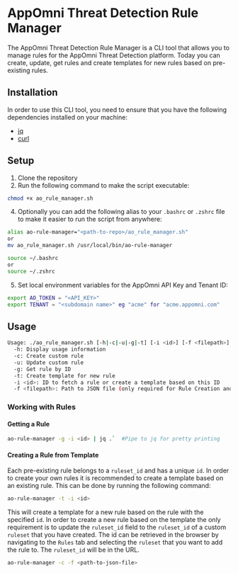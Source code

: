 # AppOmni Threat Detection Rule Manager

The AppOmni Threat Detection Rule Manager is a CLI tool that allows you to manage rules for the AppOmni Threat Detection platform. Today you can create, update, get rules and create templates for new rules based on pre-existing rules.

## Installation
In order to use this CLI tool, you need to ensure that you have the following dependencies installed on your machine:
- [jq](https://stedolan.github.io/jq/)
- [curl](https://curl.se/)

## Setup
1. Clone the repository
2. Run the following command to make the script executable:
```bash 
chmod +x ao_rule_manager.sh
```
4. Optionally you can add the following alias to your `.bashrc` or `.zshrc` file to make it easier to run the script from anywhere:
```bash
alias ao-rule-manager="<path-to-repo>/ao_rule_manager.sh"
or
mv ao_rule_manager.sh /usr/local/bin/ao-rule-manager
```
```bash
source ~/.bashrc
or
source ~/.zshrc
```
5. Set local environment variables for the AppOmni API Key and Tenant ID:
```bash
export AO_TOKEN = "<API_KEY>"
export TENANT = "<subdomain name>" eg "acme" for "acme.appomni.com"
```


## Usage
```bash
Usage: ./ao_rule_manager.sh [-h|-c|-u|-g|-t] [-i <id>] [-f <filepath>]
  -h: Display usage information
  -c: Create custom rule
  -u: Update custom rule
  -g: Get rule by ID
  -t: Create template for new rule
  -i <id>: ID to fetch a rule or create a template based on this ID
  -f <filepath>: Path to JSON file (only required for Rule Creation and Updates)

```

### Working with Rules  
#### Getting a Rule
```bash
ao-rule-manager -g -i <id> | jq .`  #Pipe to jq for pretty printing
```

#### Creating a Rule from Template
Each pre-existing rule belongs to a `ruleset_id` and has a unique `id`. In order to create your own rules it is recommended to create a template based on an existing rule. This can be done by running the following command:
```bash
ao-rule-manager -t -i <id>
```
This will create a template for a new rule based on the rule with the specified `id`. In order to create a new rule based on the template the only requirement is to update the `ruleset_id` field to the `ruleset_id` of a custom `ruleset` that you have created. The id can be retrieved in the browser by navigating to the `Rules` tab and selecting the `ruleset` that you want to add the rule to. The `ruleset_id` will be in the URL.   
```bash
ao-rule-manager -c -f <path-to-json-file>
```